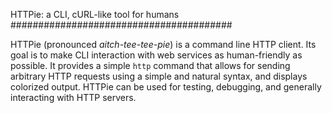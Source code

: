HTTPie: a CLI, cURL-like tool for humans
########################################

HTTPie (pronounced *aitch-tee-tee-pie*) is a command line HTTP client.
Its goal is to make CLI interaction with web services as human-friendly
as possible. It provides a simple ``http`` command that allows for sending
arbitrary HTTP requests using a simple and natural syntax, and displays
colorized output. HTTPie can be used for testing, debugging, and
generally interacting with HTTP servers.
